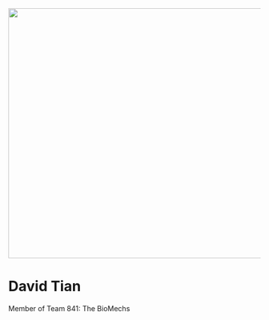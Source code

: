 <img src="images/IMG_3270.jpeg" height=500 width=1500/>

# David Tian

Member of Team 841: The BioMechs